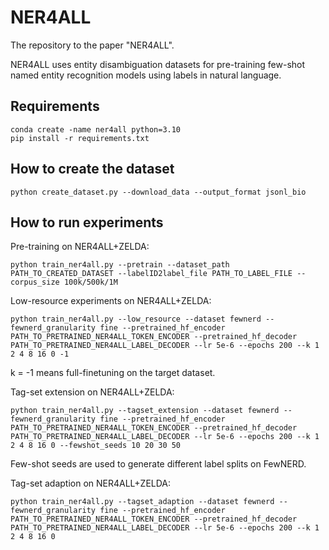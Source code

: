 # NER4ALL
The repository to the paper "NER4ALL".

NER4ALL uses entity disambiguation datasets for pre-training few-shot named entity recognition models using labels in natural language.

## Requirements
```
conda create -name ner4all python=3.10
pip install -r requirements.txt
```

## How to create the dataset
```
python create_dataset.py --download_data --output_format jsonl_bio
```

## How to run experiments
Pre-training on NER4ALL+ZELDA:
```
python train_ner4all.py --pretrain --dataset_path PATH_TO_CREATED_DATASET --labelID2label_file PATH_TO_LABEL_FILE --corpus_size 100k/500k/1M 
```

Low-resource experiments on NER4ALL+ZELDA:
```
python train_ner4all.py --low_resource --dataset fewnerd --fewnerd_granularity fine --pretrained_hf_encoder PATH_TO_PRETRAINED_NER4ALL_TOKEN_ENCODER --pretrained_hf_decoder PATH_TO_PRETRAINED_NER4ALL_LABEL_DECODER --lr 5e-6 --epochs 200 --k 1 2 4 8 16 0 -1
```
k = -1 means full-finetuning on the target dataset.

Tag-set extension on NER4ALL+ZELDA:
```
python train_ner4all.py --tagset_extension --dataset fewnerd --fewnerd_granularity fine --pretrained_hf_encoder PATH_TO_PRETRAINED_NER4ALL_TOKEN_ENCODER --pretrained_hf_decoder PATH_TO_PRETRAINED_NER4ALL_LABEL_DECODER --lr 5e-6 --epochs 200 --k 1 2 4 8 16 0 --fewshot_seeds 10 20 30 50
```
Few-shot seeds are used to generate different label splits on FewNERD.

Tag-set adaption on NER4ALL+ZELDA:
```
python train_ner4all.py --tagset_adaption --dataset fewnerd --fewnerd_granularity fine --pretrained_hf_encoder PATH_TO_PRETRAINED_NER4ALL_TOKEN_ENCODER --pretrained_hf_decoder PATH_TO_PRETRAINED_NER4ALL_LABEL_DECODER --lr 5e-6 --epochs 200 --k 1 2 4 8 16 0
```